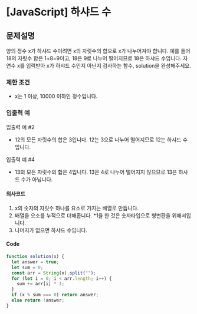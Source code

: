 # [JavaScript] 하샤드 수

## 문제설명

양의 정수 x가 하샤드 수이려면 x의 자릿수의 합으로 x가 나누어져야 합니다. 예를 들어 18의 자릿수 합은 1+8=9이고, 18은 9로 나누어 떨어지므로 18은 하샤드 수입니다. 자연수 x를 입력받아 x가 하샤드 수인지 아닌지 검사하는 함수, solution을 완성해주세요.

### 제한 조건

- x는 1 이상, 10000 이하인 정수입니다.

### 입출력 예

입출력 예 #2

- 12의 모든 자릿수의 합은 3입니다. 12는 3으로 나누어 떨어지므로 12는 하샤드 수입니다.

입출력 예 #4

- 13의 모든 자릿수의 합은 4입니다. 13은 4로 나누어 떨어지지 않으므로 13은 하샤드 수가 아닙니다.

#### 의사코드

1. x의 숫자의 자릿수 하나를 요소로 가지는 배열로 만듭니다.
2. 배열을 요소를 누적으로 더해줍니다. \*1을 한 것은 숫자타입으로 형변환을 위해서입니다.
3. 나머지가 없으면 하샤드 수입니다.

#### Code

```javascript
function solution(x) {
  let answer = true;
  let sum = 0;
  const arr = String(x).split("");
  for (let i = 0; i < arr.length; i++) {
    sum += arr[i] * 1;
  }
  if (x % sum === 0) return answer;
  else return !answer;
}
```
